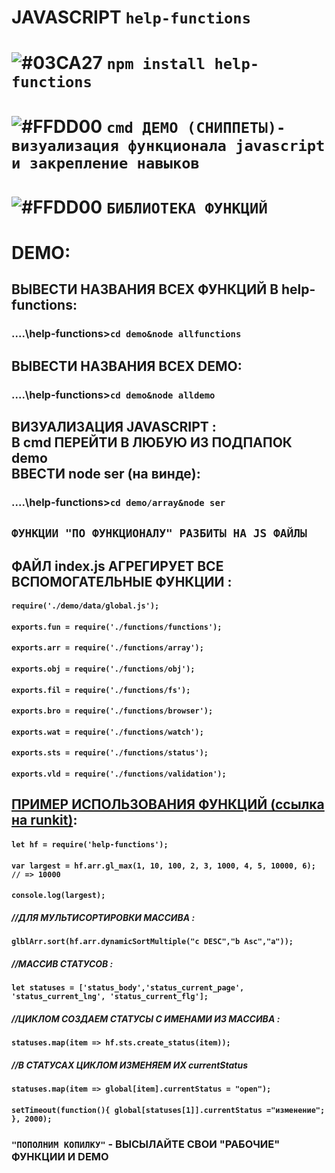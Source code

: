 # JAVASCRIPT `help-functions`

# ![#03CA27](https://placehold.it/20/c5f015/000000?text='') `npm install help-functions`
# ![#FFDD00](https://placehold.it/20/FFDD00/000000?text='') `cmd ДЕМО (СНИППЕТЫ)- визуализация функционала javascript и закрепление навыков`
# ![#FFDD00](https://placehold.it/20/FFDD00/000000?text='') `БИБЛИОТЕКА ФУНКЦИЙ`               

# DEMO:
## ВЫВЕСТИ НАЗВАНИЯ ВСЕХ ФУНКЦИЙ В help-functions:
### ....\help-functions>`cd demo&node allfunctions`
## ВЫВЕСТИ НАЗВАНИЯ ВСЕХ DEMO:
### ....\help-functions>`cd demo&node alldemo`
## ВИЗУАЛИЗАЦИЯ JAVASCRIPT : </br> В cmd ПЕРЕЙТИ В ЛЮБУЮ ИЗ ПОДПАПОК demo </br> ВВЕСТИ node ser (на винде):
### ....\help-functions>`cd demo/array&node ser`

## `ФУНКЦИИ "ПО ФУНКЦИОНАЛУ" РАЗБИТЫ НА JS ФАЙЛЫ`
## ФАЙЛ index.js АГРЕГИРУЕТ ВСЕ ВСПОМОГАТЕЛЬНЫЕ ФУНКЦИИ :
#### `require('./demo/data/global.js');`
#### `exports.fun = require('./functions/functions');`
#### `exports.arr = require('./functions/array'); `
#### `exports.obj = require('./functions/obj');`
#### `exports.fil = require('./functions/fs');`
#### `exports.bro = require('./functions/browser');`
#### `exports.wat = require('./functions/watch'); `
#### `exports.sts = require('./functions/status');` 
#### `exports.vld = require('./functions/validation');`

## [ПРИМЕР ИСПОЛЬЗОВАНИЯ ФУНКЦИЙ (ссылка на runkit)](https://npm.runkit.com/help-functions):
#### `let hf = require('help-functions');` 
#### `var largest = hf.arr.gl_max(1, 10, 100, 2, 3, 1000, 4, 5, 10000, 6); // => 10000`
#### `console.log(largest);`

##### //ДЛЯ МУЛЬТИСОРТИРОВКИ МАССИВА :
#### `glblArr.sort(hf.arr.dynamicSortMultiple("c DESC","b Asc","a"));`

##### //МАССИВ СТАТУСОВ :
#### `let statuses = ['status_body','status_current_page', 'status_current_lng', 'status_current_flg'];`
##### //ЦИКЛОМ СОЗДАЕМ СТАТУСЫ С ИМЕНАМИ ИЗ МАССИВА :
#### `statuses.map(item => hf.sts.create_status(item));` 
##### //В СТАТУСАХ ЦИКЛОМ ИЗМЕНЯЕМ ИХ currentStatus
#### `statuses.map(item => global[item].currentStatus = "open");`
#### `setTimeout(function(){ global[statuses[1]].currentStatus ="изменение"; }, 2000);`


### `"ПОПОЛНИМ КОПИЛКУ"` - ВЫСЫЛАЙТЕ СВОИ "РАБОЧИЕ" ФУНКЦИИ И DEMO